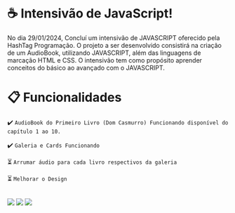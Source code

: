 # :coffee:  Intensivão de JavaScript!

No dia 29/01/2024, Concluí um intensivão de JAVASCRIPT oferecido pela HashTag Programação. O projeto a ser desenvolvido consistirá na criação de um AudioBook, utilizando JAVASCRIPT, além das linguagens de marcação HTML e CSS. O intensivão tem como propósito aprender conceitos do básico ao avançado com o JAVASCRIPT.
<br>

# :clipboard: **Funcionalidades**

:heavy_check_mark: `AudioBook do Primeiro Livro (Dom Casmurro) Funcionando disponível do capítulo 1 ao 10.`

:heavy_check_mark: `Galeria e Cards Funcionando`

:hourglass_flowing_sand: `Arrumar áudio para cada livro respectivos da galeria`

:hourglass_flowing_sand: `Melhorar o Design`

<br>
<div>
 <img src="https://img.shields.io/badge/HTML-239120?style=for-the-badge&logo=html5&logoColor=white">
 <img src="https://img.shields.io/badge/CSS-239120?&style=for-the-badge&logo=css3&logoColor=white">
 <img src="https://img.shields.io/badge/JavaScript-F7DF1E?style=for-the-badge&logo=javascript&logoColor=black">
</div>
